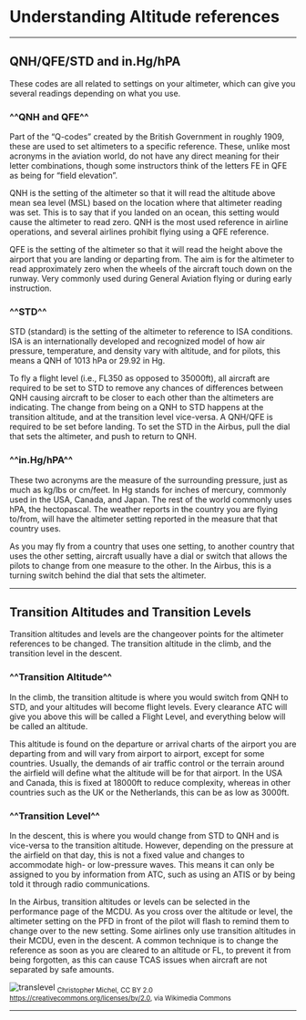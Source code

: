 # Understanding Altitude references
---

## QNH/QFE/STD and in.Hg/hPA

These codes are all related to settings on your altimeter, which can give you several readings depending on what you use.

### ^^QNH and QFE^^

Part of the “Q-codes” created by the British Government in roughly 1909, these are used to set altimeters to a specific reference. These, unlike most acronyms in the aviation world, do not have any direct meaning for their letter combinations, though some instructors think of the letters FE in QFE as being for “field elevation”.

QNH is the setting of the altimeter so that it will read the altitude above mean sea level (MSL) based on the location where that altimeter reading was set. This is to say that if you landed on an ocean, this setting would cause the altimeter to read zero. QNH is the most used reference in airline operations, and several airlines prohibit flying using a QFE reference.

QFE is the setting of the altimeter so that it will read the height above the airport that you are landing or departing from. The aim is for the altimeter to read approximately zero when the wheels of the aircraft touch down on the runway. Very commonly used during General Aviation flying or during early instruction.

### ^^STD^^

STD (standard) is the setting of the altimeter to reference to ISA conditions. ISA is an internationally developed and recognized model of how air pressure, temperature, and density vary with altitude, and for pilots, this means a QNH of 1013 hPa or 29.92 in Hg. 

To fly a flight level (i.e., FL350 as opposed to 35000ft), all aircraft are required to be set to STD to remove any chances of differences between QNH causing aircraft to be closer to each other than the altimeters are indicating. The change from being on a QNH to STD happens at the transition altitude, and at the transition level vice-versa. A QNH/QFE is required to be set before landing. To set the STD in the Airbus, pull the dial that sets the altimeter, and push to return to QNH.

### ^^in.Hg/hPA^^

These two acronyms are the measure of the surrounding pressure, just as much as kg/lbs or cm/feet. In Hg stands for inches of mercury, commonly used in the USA, Canada, and Japan. The rest of the world commonly uses hPA, the hectopascal. The weather reports in the country you are flying to/from, will have the altimeter setting reported in the measure that that country uses.

As you may fly from a country that uses one setting, to another country that uses the other setting, aircraft usually have a dial or switch that allows the pilots to change from one measure to the other. In the Airbus, this is a turning switch behind the dial that sets the altimeter.

***

## Transition Altitudes and Transition Levels

Transition altitudes and levels are the changeover points for the altimeter references to be changed. The transition altitude in the climb, and the transition level in the descent.

### ^^Transition Altitude^^

In the climb, the transition altitude is where you would switch from QNH to STD, and your altitudes will become flight levels. Every clearance ATC will give you above this will be called a Flight Level, and everything below will be called an altitude.

This altitude is found on the departure or arrival charts of the airport you are departing from and will vary from airport to airport, except for some countries. Usually, the demands of air traffic control or the terrain around the airfield will define what the altitude will be for that airport. In the USA and Canada, this is fixed at 18000ft to reduce complexity, whereas in other countries such as the UK or the Netherlands, this can be as low as 3000ft.

### ^^Transition Level^^

In the descent, this is where you would change from STD to QNH and is vice-versa to the transition altitude. However, depending on the pressure at the airfield on that day, this is not a fixed value and changes to accommodate high- or low-pressure waves. This means it can only be assigned to you by information from ATC, such as using an ATIS or by being told it through radio communications.

In the Airbus, transition altitudes or levels can be selected in the performance page of the MCDU. As you cross over the altitude or level, the altimeter setting on the PFD in front of the pilot will flash to remind them to change over to the new setting. Some airlines only use transition altitudes in their MCDU, even in the descent. A common technique is to change the reference as soon as you are cleared to an altitude or FL, to prevent it from being forgotten, as this can cause TCAS issues when aircraft are not separated by safe amounts.

![translevel](https://upload.wikimedia.org/wikipedia/commons/3/35/U-2_High_Flight_%2815628788597%29.jpg)
<sub> Christopher Michel, CC BY 2.0 <https://creativecommons.org/licenses/by/2.0>, via Wikimedia Commons

***
